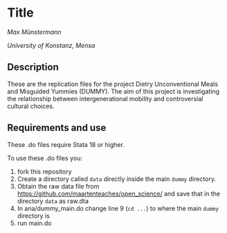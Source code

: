 # Title

*Max Münstermann*

*University of Konstanz, Mensa*

## Description

These are the replication files for the project Dietry Unconventional Meals and Misguided Yummies (DUMMY). The aim of this project is investigating the relationship  between intergenerational mobility and controversial cultural choices. 

## Requirements and use

These .do files require Stata 18 or higher.

To use these .do files you:

1. fork this repository
2. Create a directory called `data` directly inside the main `dummy` directory.
3. Obtain the raw data file from  https://github.com/maartenteaches/open_science/ and save that in the directory `data` as raw.dta
4. In ana/dummy_main.do change line 9 (`cd ...`) to where the main `dummy` directory is
5. run main.do 
